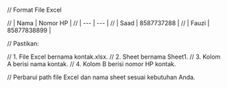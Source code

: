 // Format File Excel

// | Nama | Nomor HP |
// | --- | --- |
// | Saad | 8587737288 |
// | Fauzi | 85877838899 |

// Pastikan:

// 1. File Excel bernama kontak.xlsx.
// 2. Sheet bernama Sheet1.
// 3. Kolom A berisi nama kontak.
// 4. Kolom B berisi nomor HP kontak.

// Perbarui path file Excel dan nama sheet sesuai kebutuhan Anda.
